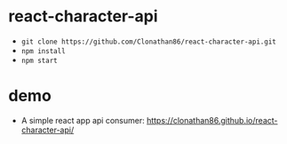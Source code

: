 # react-character-api

- `git clone https://github.com/Clonathan86/react-character-api.git`
- `npm install`
- `npm start`

# demo

- A simple react app api consumer: https://clonathan86.github.io/react-character-api/
